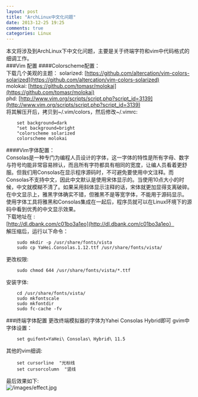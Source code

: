 ```yaml
---
layout: post
title: "ArchLinux中文化问题"
date: 2013-12-25 19:25
comments: true
categories: Linux
---
```

本文将涉及到ArchLinux下中文化问题，主要是关于终端字符和vim中代码格式的细调工作。    
###Vim 配置
####Colorscheme配置：    
下载几个美观的主题：
solarized: [https://github.com/altercation/vim-colors-solarized](https://github.com/altercation/vim-colors-solarized)     
molokai: [https://github.com/tomasr/molokai](https://github.com/tomasr/molokai)   
phd: [http://www.vim.org/scripts/script.php?script_id=3139](http://www.vim.org/scripts/script.php?script_id=3139)    
将其解压开后，拷贝到~/.vim/colors，然后修改~/.vimrc:    

```vim .vimrc
	set background=dark
	"set background=bright
	"colorscheme solarized
	colorscheme molokai

```
####Vim字体配置：    
Consolas是一种专门为编程人员设计的字体，这一字体的特性是所有字母、数字与符号均能非常容易辨认，而且所有字符都具有相同的宽度，让编人员看着更舒服。但我们用Consolas在显示程序源码时，不可避免要使用中文注释。而Consolas不支持中文，因此中文默认是使用宋体显示的。当使用10点大小的时候，中文就模糊不清了。如果采用斜体显示注释的话，宋体就更加显得支离破碎。    
在中文显示上，雅黑字体确实不错，但雅黑不是等宽字体，不能用于源码显示。    
使用字体工具将雅黑和Consolas集成在一起后，程序员就可以在Linux环境下的源码中看到优秀的中文显示效果。    
下载地址在 :     
[http://dl.dbank.com/c01bo3a1eo](http://dl.dbank.com/c01bo3a1eo）    
解压缩后，运行以下命令：

```
	sudo mkdir -p /usr/share/fonts/vista
	sudo cp YaHei.Consolas.1.12.ttf /usr/share/fonts/vista/

```
更改权限:

```
	sudo chmod 644 /usr/share/fonts/vista/*.ttf

```
安装字体:

```
	cd /usr/share/fonts/vista/
	sudo mkfontscale
	sudo mkfontdir
	sudo fc-cache -fv

```

###终端字体配置
更改终端模拟器的字体为Yahei Consolas Hybrid即可
gvim中字体设置： 

```
	set guifont=YaHei\ Consolas\ Hybrid\ 11.5

```
其他的vim细调:

```
	set cursorline  "光标线
	set cursorcolumn  "竖线

```
最后效果如下:    
![/images/effect.jpg](/images/effect.jpg)

